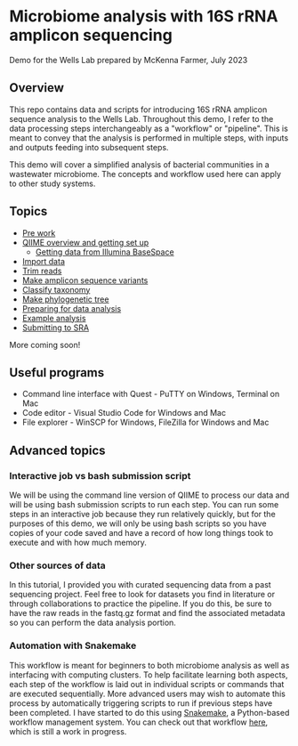 # Microbiome analysis with 16S rRNA amplicon sequencing
Demo for the Wells Lab prepared by McKenna Farmer, July 2023


## Overview
This repo contains data and scripts for introducing 16S rRNA amplicon sequence analysis to the Wells Lab. Throughout this demo, I refer to the data processing steps interchangeably as a "workflow" or "pipeline". This is meant to convey that the analysis is performed in multiple steps, with inputs and outputs feeding into subsequent steps.  

This demo will cover a simplified analysis of bacterial communities in a wastewater microbiome. The concepts and workflow used here can apply to other study systems. 

## Topics
- [Pre work](/docs/00_prework.md)
- [QIIME overview and getting set up](/docs/01_qiime_intro.md)
    - [Getting data from Illumina BaseSpace](/docs/01.1_data_to_quest.md)
- [Import data](/docs/02_import_data.md)
- [Trim reads](/docs/03_trim_reads.md)
- [Make amplicon sequence variants](/docs/04_make_asv.md)
- [Classify taxonomy](/docs/05_taxonomy.md)
- [Make phylogenetic tree](/docs/06_phylogeny.md)
- [Preparing for data analysis](/docs/07_analysis_prep.md)
- [Example analysis](https://github.com/mckfarm/16S_demo_2023/blob/main/scripts/analysis_example.Rmd)
- [Submitting to SRA](/docs/08_sra.md)

More coming soon! 

## Useful programs
- Command line interface with Quest - PuTTY on Windows, Terminal on Mac  
- Code editor - Visual Studio Code for Windows and Mac  
- File explorer - WinSCP for Windows, FileZilla for Windows and Mac  


## Advanced topics
### Interactive job vs bash submission script
We will be using the command line version of QIIME to process our data and will be using bash submission scripts to run each step. You can run some steps in an interactive job because they run relatively quickly, but for the purposes of this demo, we will only be using bash scripts so you have copies of your code saved and have a record of how long things took to execute and with how much memory. 


### Other sources of data
In this tutorial, I provided you with curated sequencing data from a past sequencing project. Feel free to look for datasets you find in literature or through collaborations to practice the pipeline. If you do this, be sure to have the raw reads in the fastq.gz format and find the associated metadata so you can perform the data analysis portion. 


### Automation with Snakemake
This workflow is meant for beginners to both microbiome analysis as well as interfacing with computing clusters. To help facilitate learning both aspects, each step of the workflow is laid out in individual scripts or commands that are executed sequentially. More advanced users may wish to automate this process by automatically triggering scripts to run if previous steps have been completed. I have started to do this using [Snakemake](https://snakemake.readthedocs.io/en/stable/), a Python-based workflow management system. You can check out that workflow [here](https://github.com/mckfarm/snakemake_16S), which is still a work in progress. 
